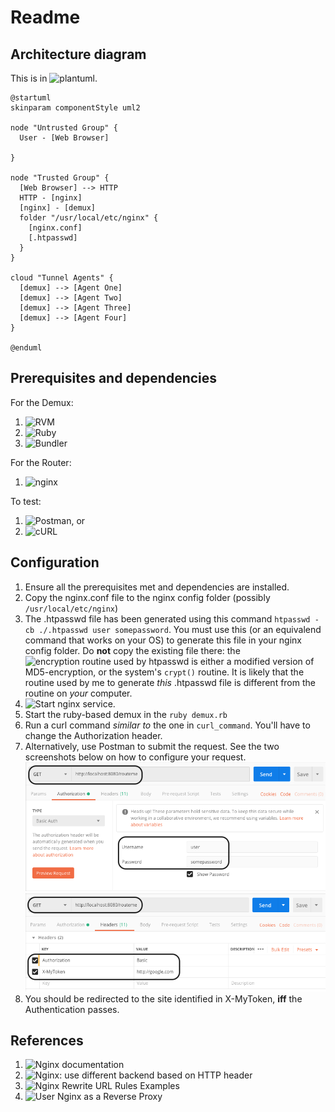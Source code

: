 # Readme

## Architecture diagram

This is in ![plantuml](https://plantuml.com/).
```plantuml
@startuml
skinparam componentStyle uml2

node "Untrusted Group" {
  User - [Web Browser]

}
 
node "Trusted Group" {
  [Web Browser] --> HTTP
  HTTP - [nginx]
  [nginx] - [demux]
  folder "/usr/local/etc/nginx" {
    [nginx.conf]
    [.htpasswd]
  }
} 

cloud "Tunnel Agents" {
  [demux] --> [Agent One]
  [demux] --> [Agent Two]
  [demux] --> [Agent Three]
  [demux] --> [Agent Four]
}

@enduml
```

## Prerequisites and dependencies

For the Demux:

1. ![RVM](https://rvm.io/)
2. ![Ruby](https://www.ruby-lang.org/)
3. ![Bundler](https://bundler.io/)

For the Router:

1. ![nginx](https://www.nginx.com/welcome-to-nginx/)

To test:

1. ![Postman](https://www.getpostman.com/), or
2. ![cURL](http://macappstore.org/curl/)

## Configuration
1. Ensure all the prerequisites met and dependencies are installed. 
2. Copy the nginx.conf file to the nginx config folder (possibly `/usr/local/etc/nginx`)
3. The .htpasswd file has been generated using this command `htpasswd -cb ./.htpasswd user somepassword`. You must use this (or an equivalend command that works on your OS) to generate this file in your nginx config folder. Do **not** copy the existing file there: the ![encryption routine used by htpasswd](https://www.unix.com/man-page/redhat/1/htpasswd/) is either a modified version of MD5-encryption, or the system's `crypt()` routine. It is likely that the routine used by me to generate _this_ .htpasswd file is different from the routine on _your_ computer.
4. ![Start nginx service](https://linuxize.com/post/start-stop-restart-nginx/).
5. Start the ruby-based demux in the  `ruby demux.rb` 
6. Run a curl command _similar to_ the one in `curl_command`. You'll have to change the Authorization header.
7. Alternatively, use Postman to submit the request. See the two screenshots below on how to configure your request.
![Postman Authorization](./postman1.png)
![Postman Request Parameters](./postman2.png)
8. You should be redirected to the site identified in X-MyToken, **iff** the Authentication passes.

## References
1. ![Nginx documentation](https://nginx.org/en/docs/)
2. ![Nginx: use different backend based on HTTP header](https://sites.psu.edu/jasonheffner/2015/06/19/nginx-use-different-backend-based-on-http-header/)
3. ![Nginx Rewrite URL Rules Examples](https://www.journaldev.com/26864/nginx-rewrite-url-rules)
4. ![User Nginx as a Reverse Proxy](https://www.linode.com/docs/web-servers/nginx/use-nginx-reverse-proxy/)

